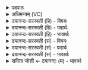 <details><summary>पदपाठः</summary>

इन्द्र॑। आ। या॒हि॒। वृ॒त्र॒ह॒न्निति॑ वृत्रऽहन्। पिब॑। सोम॑म्। श॒त॒क्र॒तो॒ इति॑ शतऽक्रतो। गोम॑द्भि॒रिति॒ गोम॑त्ऽभिः। ग्राव॑भि॒रिति॒ ग्राव॑ऽभिः। सु॒तम्। उ॒प॒या॒मगृ॑हीत॒ इत्यु॑पया॒मऽगृ॑हीतः। अ॒सि॒। इन्द्रा॑य। त्वा॒। गोम॑त॒ इति॒ गोऽम॑ते। ए॒षः। ते॒। योनिः॑। इन्द्रा॑य। त्वा॒। गोम॑त॒ इति॒ गोऽम॑ते। ५।
</details>

<details><summary>अधिमन्त्रम् (VC)</summary>

- सूर्यो देवता
- रम्याक्षी ऋषिः
- भुरिग्जगती
- निषादः
</details>

<details><summary>दयानन्द-सरस्वती (हि) - विषयः</summary>

फिर मनुष्य क्या करें, इस विषय को अगले मन्त्र में कहा है ॥
</details>

<details><summary>दयानन्द-सरस्वती (हि) - पदार्थः</summary>

पदार्थान्वयभाषाः -  हे (शतक्रतो) बहुत बुद्धि और कर्मयुक्त (वृत्रहन्) मेघहन्ता सूर्य के समान शत्रुओं के हननेवाले (इन्द्र) परमैश्वर्ययुक्त विद्वान् आप (गोमद्भिः) जिन में बहुत चकमती हुई किरणें विद्यमान उन पदार्थों और (ग्रावभिः) गर्जनाओं से गर्जते हुए मेघों के साथ (आ, याहि) आइये और (सुतम्) उत्पन्न हुए (सोमम्) ऐश्वर्य करने हारे रस को (पिब) पीओ जिस कारण आप (गोमते) बहुत दूध देती हुई गौओं से युक्त (इन्द्राय) ऐश्वर्य के लिए (उपयामगृहीतः) अच्छे नियमों से आत्मा को ग्रहण किये हुए (असि) हैं, उन (त्वा) आप को तथा जिन (ते) आप का (एषः) यह (गोमते) प्रशंसित भूमि के राज्य से युक्त (इन्द्राय) ऐश्वर्य चाहनेवाले के लिए (योनिः) घर है, उन (त्वा) आप का हम लोग सत्कार करें ॥५ ॥
</details>

<details><summary>दयानन्द-सरस्वती (हि) - भावार्थः</summary>

भावार्थभाषाः -  इस मन्त्र में वाचकलुप्तोपमालङ्कार है। हे मनुष्य ! जैसे मेघहन्ता सूर्य सब जगत् से रस पी के और वर्षा के सब जगत् को प्रसन्न करता है वैसे ही तू बड़ी-बड़ी ओषधियों के रस को पी तथा ऐश्वर्य की उन्नति के लिये अच्छे प्रकार यत्न किया कर ॥५ ॥
</details>

<details><summary>दयानन्द-सरस्वती (सं) - विषयः</summary>

पुनर्मनुष्यैः किं क्रियेत इत्याह ॥
</details>

<details><summary>दयानन्द-सरस्वती (सं) - पदार्थः</summary>

पदार्थान्वयभाषाः -  हे शतकतो वृत्रहन्निन्द्र त्वं गोमद्भिर्ग्रावभिः सहायाहि सुतं सोमं पिब। यतस्त्वं गोमत इन्द्रायोपयामगृहीतोऽसि तं त्वा यस्यैष ते गोमत इन्द्राय योनिरस्ति तं त्वा च वयं सत्कुर्याम ॥५ ॥
</details>

<details><summary>दयानन्द-सरस्वती (सं) - भावार्थः</summary>

भावार्थभाषाः -  अत्र वाचकलुप्तोपमालङ्कारः। हे मनुष्याः ! यथा मेघहन्ता सूर्यः सर्वस्य जगतो रसं पीत्वा वर्षयित्वा सर्वं जगत् प्रीणाति तथैव त्वं महौषधिरसान् पिब ऐश्वर्योन्नतये प्रयतस्व च ॥५ ॥
</details>

<details><summary>सविता जोशी ← दयानन्दः (म) - भावार्थः</summary>

भावार्थभाषाः -  या मंत्रात वाचकलुप्तोपमालंकार आहे. हे माणसा, जसे मेघांचे हनन करणारा सूर्य जगाचा रस शोषून वृष्टी करतो व सर्व जगाला प्रसन्न करतो, तसेच तू ही उत्तम औषधांचा रस सेवन करून ऐश्वर्य वाढविण्याचा प्रयत्न कर.
</details>